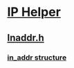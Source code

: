 # [IP Helper](../_iphlp/index.md)
## [Inaddr.h](index.md)
### [in_addr structure](../inaddr/ns-inaddr-in_addr.md)
